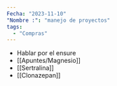 ```yaml
---
Fecha: "2023-11-10"
"Nombre :": "manejo de proyectos"
tags:
  - "Compras"
---
```


- Hablar por el ensure
- [[Apuntes/Magnesio]]
- [[Sertralina]]
- [[Clonazepan]]
